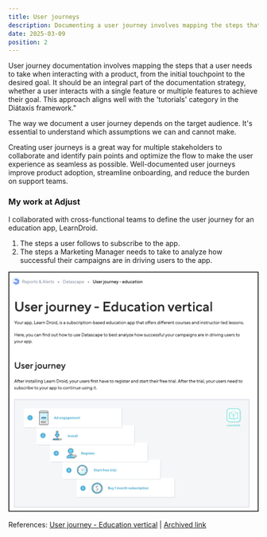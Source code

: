 ```yaml
---
title: User journeys
description: Documenting a user journey involves mapping the steps that a user needs to take when interacting with a product, from the initial touchpoint to the desired goal.
date: 2025-03-09
position: 2
---
```


User journey documentation involves mapping the steps that a user needs to take when interacting with a product, from the initial touchpoint to the desired goal. It should be an integral part of the documentation strategy, whether a user interacts with a single feature or multiple features to achieve their goal. This approach aligns well with the 'tutorials' category in the Diátaxis framework."

The way we document a user journey depends on the target audience. It's essential to understand which assumptions we can and cannot make. 

Creating user journeys is a great way for multiple stakeholders to collaborate and identify pain points and optimize the flow to make the user experience as seamless as possible. Well-documented user journeys improve product adoption, streamline onboarding, and reduce the burden on support teams.

### My work at Adjust

I collaborated with cross-functional teams to define the user journey for an education app, LearnDroid.
1. The steps a user follows to subscribe to the app.
2. The steps a Marketing Manager needs to take to analyze how successful their campaigns are in driving users to the app.

![User journey article screenshot](./user-journey.jpeg)

References: <a href="https://help.adjust.com/en/article/user-journey-education-vertical" target="_blank">User journey - Education vertical</a> | <a href="https://archive.ph/sWruf" target="_blank">Archived link</a>